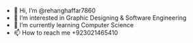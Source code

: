 - 👋 Hi, I’m @rehanghaffar7860
- 👀 I’m interested in Graphic Designing & Software Engineering
- 🌱 I’m currently learning Computer Science 
- 📫 How to reach me +923021465410

<!---
rehanghaffar7860/rehanghaffar7860 is a ✨ special ✨ repository because its `README.md` (this file) appears on your GitHub profile.
You can click the Preview link to take a look at your changes.
--->
